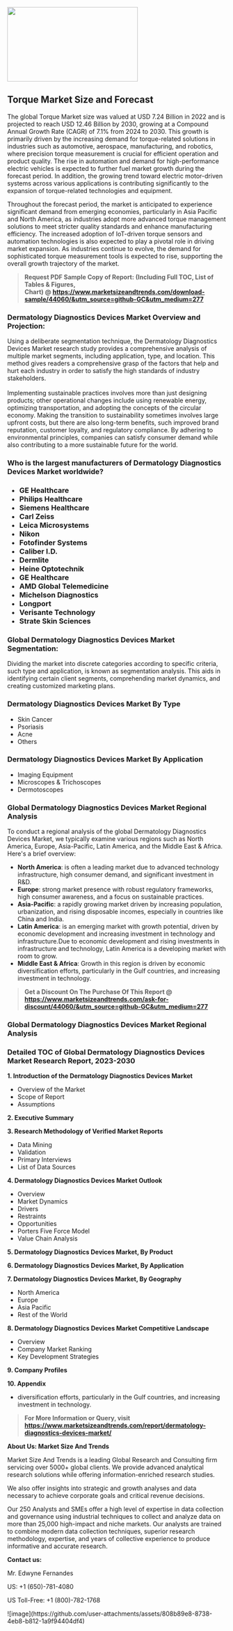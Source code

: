 <p><img class="alignnone size-medium wp-image-20088" src="https://ffe5etoiles.com/wp-content/uploads/2024/12/MST1-300x171.png" alt="" width="300" height="171" /></p><h2>Torque Market Size and Forecast</h2><p>The global Torque Market size was valued at USD 7.24 Billion in 2022 and is projected to reach USD 12.46 Billion by 2030, growing at a Compound Annual Growth Rate (CAGR) of 7.1% from 2024 to 2030. This growth is primarily driven by the increasing demand for torque-related solutions in industries such as automotive, aerospace, manufacturing, and robotics, where precision torque measurement is crucial for efficient operation and product quality. The rise in automation and demand for high-performance electric vehicles is expected to further fuel market growth during the forecast period. In addition, the growing trend toward electric motor-driven systems across various applications is contributing significantly to the expansion of torque-related technologies and equipment. </p><p>Throughout the forecast period, the market is anticipated to experience significant demand from emerging economies, particularly in Asia Pacific and North America, as industries adopt more advanced torque management solutions to meet stricter quality standards and enhance manufacturing efficiency. The increased adoption of IoT-driven torque sensors and automation technologies is also expected to play a pivotal role in driving market expansion. As industries continue to evolve, the demand for sophisticated torque measurement tools is expected to rise, supporting the overall growth trajectory of the market. </p></p><blockquote id="" class=""><strong>Request PDF Sample Copy of Report: (Including Full TOC, List of Tables &amp; Figures, Chart)&nbsp;@&nbsp;<strong><a href="https://www.marketsizeandtrends.com/download-sample/44060/&utm_source=github-GC&utm_medium=277" target="_blank">https://www.marketsizeandtrends.com/download-sample/44060/&utm_source=github-GC&utm_medium=277</a></strong></strong></blockquote><h3 id="" class="">Dermatology Diagnostics Devices Market&nbsp;Overview and Projection:</h3><p id="" class="">Using a deliberate segmentation technique, the Dermatology Diagnostics Devices Market research study provides a comprehensive analysis of multiple market segments, including application, type, and location. This method gives readers a comprehensive grasp of the factors that help and hurt each industry in order to satisfy the high standards of industry stakeholders. <br /> <br />Implementing sustainable practices involves more than just designing products; other operational changes include using renewable energy, optimizing transportation, and adopting the concepts of the circular economy. Making the transition to sustainability sometimes involves large upfront costs, but there are also long-term benefits, such improved brand reputation, customer loyalty, and regulatory compliance. By adhering to environmental principles, companies can satisfy consumer demand while also contributing to a more sustainable future for the world.</p><h3 id="" class="">Who is the largest manufacturers of&nbsp;Dermatology Diagnostics Devices Market worldwide?</h3><h3 class=""><p><ul><li>GE Healthcare </li><li> Philips Healthcare </li><li> Siemens Healthcare </li><li> Carl Zeiss </li><li> Leica Microsystems </li><li> Nikon </li><li> Fotofinder Systems </li><li> Caliber I.D. </li><li> Dermlite </li><li> Heine Optotechnik </li><li> GE Healthcare </li><li> AMD Global Telemedicine </li><li> Michelson Diagnostics </li><li> Longport </li><li> Verisante Technology </li><li> Strate Skin Sciences</li></ul></p></h3><h3 id="" class="">Global&nbsp;Dermatology Diagnostics Devices Market Segmentation:</h3><p id="" class="">Dividing the market into discrete categories according to specific criteria, such type and application, is known as segmentation analysis. This aids in identifying certain client segments, comprehending market dynamics, and creating customized marketing plans.</p><h3 id="" class="">Dermatology Diagnostics Devices Market&nbsp;By Type</h3><p><p><ul><li>Skin Cancer</li><li> Psoriasis</li><li> Acne</li><li> Others</p></li></ul></p></p><h3 id="" class="">Dermatology Diagnostics Devices Market&nbsp;By Application</h3><p class=""><p><ul><li>Imaging Equipment</li><li> Microscopes & Trichoscopes</li><li> Dermotoscopes</li></ul></p></p><h3 id="" class="">Global Dermatology Diagnostics Devices Market Regional Analysis</h3><p id="" class="">To conduct a regional analysis of the global Dermatology Diagnostics Devices Market, we typically examine various regions such as North America, Europe, Asia-Pacific, Latin America, and the Middle East &amp; Africa. Here's a brief overview:</p><ul><li><strong>North America</strong>: is often a leading market due to advanced technology infrastructure, high consumer demand, and significant investment in R&amp;D.</li><li><strong>Europe</strong>: strong market presence with robust regulatory frameworks, high consumer awareness, and a focus on sustainable practices.</li><li><strong>Asia-Pacific</strong>: a rapidly growing market driven by increasing population, urbanization, and rising disposable incomes, especially in countries like China and India.</li><li><strong>Latin America</strong>: is an emerging market with growth potential, driven by economic development and increasing investment in technology and infrastructure.Due to economic development and rising investments in infrastructure and technology, Latin America is a developing market with room to grow.</li><li><strong>Middle East &amp; Africa</strong>: Growth in this region is driven by economic diversification efforts, particularly in the Gulf countries, and increasing investment in technology.</li></ul><blockquote id="" class=""><strong>Get a Discount On The Purchase Of This Report @ <strong><a href="https://www.marketsizeandtrends.com/ask-for-discount/44060/&utm_source=github-GC&utm_medium=277" target="_blank">https://www.marketsizeandtrends.com/ask-for-discount/44060/&utm_source=github-GC&utm_medium=277</a></strong></strong></blockquote><h3 id="" class="">Global Dermatology Diagnostics Devices Market Regional Analysis</h3><h3 id="" class="">Detailed TOC of Global Dermatology Diagnostics Devices Market Research Report, 2023-2030</h3><p id="" class=""><strong>1. Introduction of the Dermatology Diagnostics Devices Market</strong></p><ul><li>Overview of the Market</li><li>Scope of Report</li><li>Assumptions</li></ul><p id="" class=""><strong>2. Executive Summary</strong></p><p id="" class=""><strong>3. Research Methodology of Verified Market Reports</strong></p><ul><li>Data Mining</li><li>Validation</li><li>Primary Interviews</li><li>List of Data Sources</li></ul><p id="" class=""><strong>4. Dermatology Diagnostics Devices Market Outlook</strong></p><ul><li>Overview</li><li>Market Dynamics</li><li>Drivers</li><li>Restraints</li><li>Opportunities</li><li>Porters Five Force Model</li><li>Value Chain Analysis</li></ul><p id="" class=""><strong>5. Dermatology Diagnostics Devices Market, By Product</strong></p><p id="" class=""><strong>6. Dermatology Diagnostics Devices Market, By Application</strong></p><p id="" class=""><strong>7. Dermatology Diagnostics Devices Market, By Geography</strong></p><ul><li>North America</li><li>Europe</li><li>Asia Pacific</li><li>Rest of the World</li></ul><p id="" class=""><strong>8. Dermatology Diagnostics Devices Market Competitive Landscape</strong></p><ul><li>Overview</li><li>Company Market Ranking</li><li>Key Development Strategies</li></ul><p id="" class=""><strong>9. Company Profiles</strong></p><p id="" class=""><strong>10. Appendix</strong></p><ul><li>diversification efforts, particularly in the Gulf countries, and increasing investment in technology.</li></ul><blockquote id="" class=""><strong>For More Information or Query, visit <strong><strong><a href="https://www.marketsizeandtrends.com/report/dermatology-diagnostics-devices-market/" target="_blank">https://www.marketsizeandtrends.com/report/dermatology-diagnostics-devices-market/</a></strong></strong></strong></blockquote><p id="" class=""><strong>About Us: Market Size And Trends</strong></p><p id="" class="">Market Size And Trends is a leading Global Research and Consulting firm servicing over 5000+ global clients. We provide advanced analytical research solutions while offering information-enriched research studies.</p><p id="" class="">We also offer insights into strategic and growth analyses and data necessary to achieve corporate goals and critical revenue decisions.</p><p id="" class="">Our 250 Analysts and SMEs offer a high level of expertise in data collection and governance using industrial techniques to collect and analyze data on more than 25,000 high-impact and niche markets. Our analysts are trained to combine modern data collection techniques, superior research methodology, expertise, and years of collective experience to produce informative and accurate research.</p><p id="" class=""><strong>Contact us:</strong></p><p id="" class="">Mr. Edwyne Fernandes</p><p id="" class="">US: +1 (650)-781-4080</p><p id="" class="">US Toll-Free: +1 (800)-782-1768</p>
![image](https://github.com/user-attachments/assets/808b89e8-8738-4eb8-b812-1a9f94404df4)
